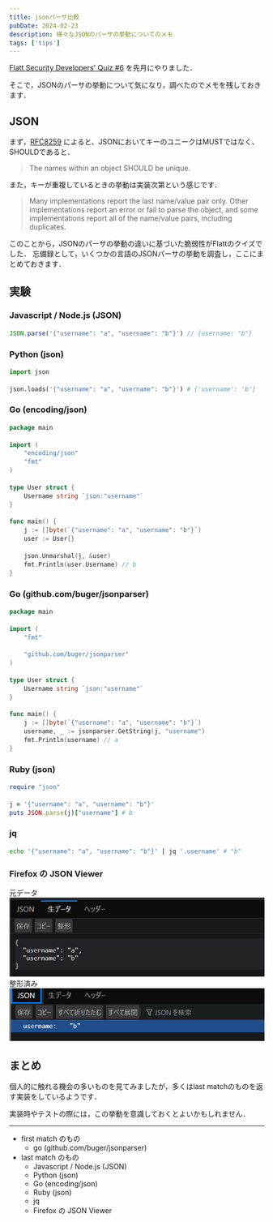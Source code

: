 ```yaml
---
title: jsonパーサ比較
pubDate: 2024-02-23
description: 様々なJSONのパーサの挙動についてのメモ
tags: ['tips']
---
```

[Flatt Security Developers' Quiz #6](https://blog.flatt.tech/entry/2312giraffe_x_quiz)
を先月にやりました．

そこで，JSONのパーサの挙動について気になり，調べたのでメモを残しておきます．

## JSON
まず，[RFC8259](https://datatracker.ietf.org/doc/html/rfc8259) によると、JSONにおいてキーのユニークはMUSTではなく、SHOULDであると．

> The names within an object SHOULD be unique.

また，キーが重複しているときの挙動は実装次第という感じです．

> Many implementations report the last name/value pair only. Other implementations report an error or fail to parse the object, and some implementations report all of the name/value pairs, including duplicates.

このことから，JSONのパーサの挙動の違いに基づいた脆弱性がFlattのクイズでした．
忘備録として，いくつかの言語のJSONパーサの挙動を調査し，ここにまとめておきます．


## 実験
### Javascript / Node.js (JSON)
```jsx
JSON.parse('{"username": "a", "username": "b"}') // {username: "b"}
```

### Python (json)
```python
import json

json.loads('{"username": "a", "username": "b"}') # {'username': 'b'}
```

### Go (encoding/json)
```go
package main

import (
	"encoding/json"
	"fmt"
)

type User struct {
	Username string `json:"username"`
}

func main() {
	j := []byte(`{"username": "a", "username": "b"}`)
	user := User{}

	json.Unmarshal(j, &user)
	fmt.Println(user.Username) // b
}
```

### Go (github.com/buger/jsonparser)
```go
package main

import (
	"fmt"

	"github.com/buger/jsonparser"
)

type User struct {
	Username string `json:"username"`
}

func main() {
	j := []byte(`{"username": "a", "username": "b"}`)
	username, _ := jsonparser.GetString(j, "username")
	fmt.Println(username) // a
}
```

### Ruby (json)
```ruby
require "json"

j = '{"username": "a", "username": "b"}'
puts JSON.parse(j)["username"] # b
```

### jq
```sh
echo '{"username": "a", "username": "b"}' | jq '.username' # "b"
```

### Firefox の JSON Viewer
元データ
![raw](./assets/json-raw.png)
整形済み
![parsed](./assets/json-parsed.png)


## まとめ
個人的に触れる機会の多いものを見てみましたが，多くはlast matchのものを返す実装をしているようです．

実装時やテストの際には，この挙動を意識しておくとよいかもしれません．

---
- first match のもの
  - go (github.com/buger/jsonparser)
- last match のもの
  - Javascript / Node.js (JSON)
  - Python (json)
  - Go (encoding/json)
  - Ruby (json)
  - jq
  - Firefox の JSON Viewer
